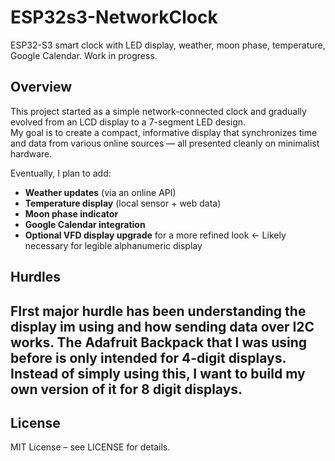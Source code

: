 # ESP32s3-NetworkClock
ESP32-S3 smart clock with LED display, weather, moon phase, temperature, Google Calendar. Work in progress.

## Overview  

This project started as a simple network-connected clock and gradually evolved from an LCD display to a 7-segment LED design.  
My goal is to create a compact, informative display that synchronizes time and data from various online sources — all presented cleanly on minimalist hardware.

Eventually, I plan to add:  
- **Weather updates** (via an online API)  
- **Temperature display** (local sensor + web data)  
- **Moon phase indicator**  
- **Google Calendar integration**  
- **Optional VFD display upgrade** for a more refined look <- Likely necessary for legible alphanumeric display

## Hurdles

FIrst major hurdle has been understanding the display im using and how sending data over I2C works. The Adafruit Backpack that I was using before is only intended for 4-digit displays. Instead of simply using this, I want to build my own version of it for 8 digit displays.
---

## License  

MIT License – see LICENSE for details.
